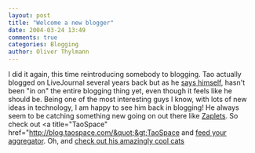 ```yaml
---
layout: post
title: "Welcome a new blogger"
date: 2004-03-24 13:49
comments: true
categories: Blogging
author: Oliver Thylmann
---
```



I did it again, this time reintroducing somebody to blogging. Tao actually blogged on LiveJournal several years back but as he [says himself](http://blog.taospace.com/2004/03/on_the_reason_w.html), hasn't been &quot;in on&quot; the entire blogging thing yet, even though it feels like he should be. Being one of the most interesting guys I know, with lots of new ideas in technology, I am happy to see him back in blogging! He always seem to be catching something new going on out there like [Zaplets](http://blog.taospace.com/2004/03/adhoc_workflow.html). So check out &lt;a title=&quot;TaoSpace&quot; href=&quot;http://blog.taospace.com/&quot;&gt;TaoSpace and [feed your aggregator](http://blog.taospace.com/index.rdf). Oh, and [check out his amazingly cool cats](http://taospace.typepad.com/photos/fiat_lux/pict0013.html)


